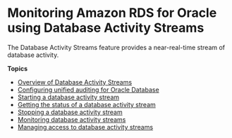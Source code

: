 # Monitoring Amazon RDS for Oracle using Database Activity Streams<a name="DBActivityStreams"></a>

The Database Activity Streams feature provides a near\-real\-time stream of database activity\.

**Topics**
+ [Overview of Database Activity Streams](DBActivityStreams.Overview.md)
+ [Configuring unified auditing for Oracle Database](DBActivityStreams.configuring-auditing.md)
+ [Starting a database activity stream](DBActivityStreams.Enabling.md)
+ [Getting the status of a database activity stream](DBActivityStreams.Status.md)
+ [Stopping a database activity stream](DBActivityStreams.Disabling.md)
+ [Monitoring database activity streams](DBActivityStreams.Monitoring.md)
+ [Managing access to database activity streams](DBActivityStreams.ManagingAccess.md)